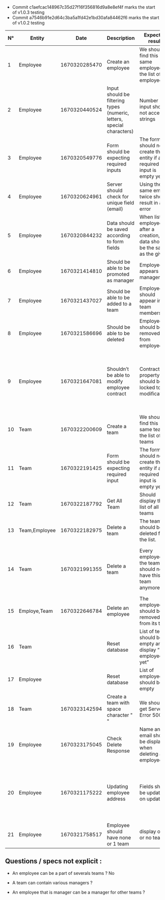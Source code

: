 - Commit c1aefcac148967c35d27f16f356816d9a8e8ef4f marks the start of v1.0.3 testing
- Commit a7546b91e2d64c3ba5a1fd42e1bd30afa84462f6 marks the start of v1.0.2 testing

| N° | Entity        | Date | Description                                                            | Expected result                                                               | Validated                                  |
| -- | ------------- | ---- | ---------------------------------------------------------------------- | ----------------------------------------------------------------------------- | ------------------------------------------ |
| 1  | Employee      |   1670320285470   | Create an employee                                                     | We should find this same employee in the list of employees.                   | Yes                                        |
| 2  | Employee      |   1670320440524   | Input should be filtering types (numeric, letters, special characters) | Number input should not accept strings                                        | No (Zip code field accept negative values) |
| 3  | Employee      |   1670320549776   | Form should be expecting required inputs                               | The form should not create the entity if a required input is empty yet.       | Yes                                        |
| 4  | Employee      |   1670320624961   | Server should check for unique field (email)                           | Using the same email twice should result in an error                          | No (should not be accepted)                |
| 5  | Employee      |   1670320844232   | Data should be saved according to form fields                          | When listing employees after a creation, data should be the same as the given |  Yes                                          |
| 6  | Employee      |   1670321414810   | Should be able to be promoted as manager                               | Employee appears as manager                                                   | Yes                                        |
| 7  | Employee      |   1670321437027   | Should be able to be added to a team                                   | Employee should appear in team members list                                   | Yes                                        |
| 8  | Employee      |   1670321586696   | Should be able to be deleted                                           | Employee should be removed from employee list                                 | Yes                                          |
| 9  | Employee      |   1670321647081   | Shouldn’t be able to modify employee contract                          | Contract property should be locked to modifications                           |  No: the contract readonly date property can be modified if we modify the HTML                                          |
| 10 | Team   |   1670322200609   | Create a team                                                                 | We should find this same team in the list of teams                            |   Yes                                         |
| 11 | Team          |   1670322191425   | Form should be expecting required input                                | The form should not create the entity if a required input is empty yet        |  No                                           |
| 12 | Team      |   1670322187792   |   Get All Team                                                             | Should display the list of all the teams                          |          Yes                                  |
| 13 | Team,Employee |   1670322182975   | Delete a team                                                          | The team should be deleted from the list.                                     |   Yes                                         |
| 14 | Team          |   1670321991355   | Delete a team                                                          | Every employees of the team should not have this team anymore.                |  No, the employee belonging to the team is getting deleted also                                          |
| 15 | Employe,Team  |  1670322646784   | Delete an employee                                                     | The employee should be removed from its team                             |    Yes                                        |
| 16 | Team          |      | Reset database                                                         | List of team should be empty and display “No employees yet”                   |                                            |
| 17 | Employee      |      | Reset database                                                         | List of employee should be empty                                              |                                            |
| 18 | Team   |   1670323142594   | Create a team with space character " "                                        | We shouldn't get Server Error 500                           |   No (Fail with Server Error 500)                  |
| 19 | Employee  |   1670323175045   |   Check Delete Response            |      Name and email should be display when deleting an employee                             |   Yes                                         |
| 20 | Employee | 1670321175222 | Updating employee address | Fields should be updated on update | No: the address line 2 keeps getting replaced by address line 1 |
| 21 | Employee | 1670321758517 | Employee should have none or 1 team | display one or no team | Yes |

## Questions / specs not explicit : 

- An employee can be a part of severals teams ? No

- A team can contain various managers ?

- An employee that is manager can be a manager for other teams ? 

 
